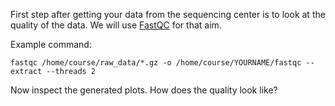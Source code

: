 First step after getting your data from the sequencing center is to look at the quality of the data. We will use [FastQC](https://www.bioinformatics.babraham.ac.uk/projects/fastqc/) for that aim.

Example command:

```
fastqc /home/course/raw_data/*.gz -o /home/course/YOURNAME/fastqc --extract --threads 2
```

Now inspect the generated plots. How does the quality look like?


